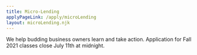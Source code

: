 ```yaml
---
title: Micro-Lending
applyPageLink: /apply/microLending
layout: microLending.njk
---
```

We help budding business owners learn and take action. 
Application for Fall 2021 classes close July 11th at midnight.

